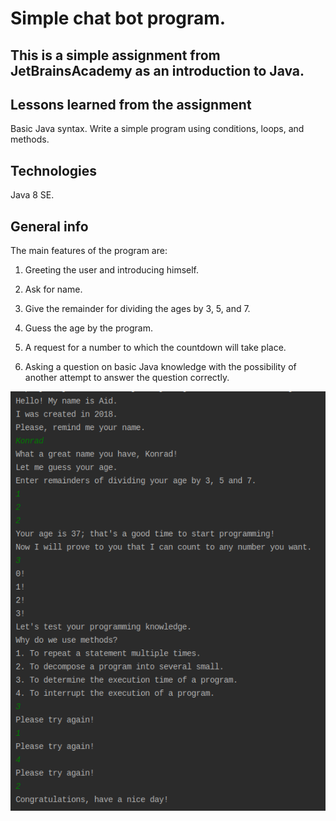 # Simple chat bot program.

## This is a simple assignment from JetBrainsAcademy as an introduction to Java.

## Lessons learned from the assignment
Basic Java syntax. Write a simple program using conditions, loops, and methods.

## Technologies
Java 8 SE.

## General info
 The main features of the program are:
 
1) Greeting the user and introducing himself.

2) Ask for name.

3) Give the remainder for dividing the ages by 3, 5, and 7.

4) Guess the age by the program.

5) A request for a number to which the countdown will take place.

6) Asking a question on basic Java knowledge with the possibility of another attempt to answer the question correctly.

![screen from project](/image/screenshot.png?raw=true)

